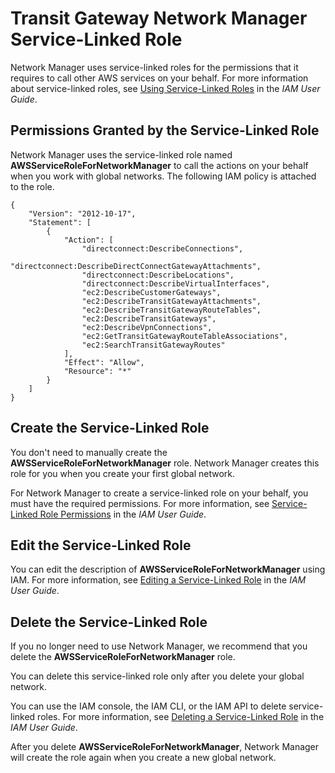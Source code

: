 # Transit Gateway Network Manager Service\-Linked Role<a name="nm-service-linked-roles"></a>

Network Manager uses service\-linked roles for the permissions that it requires to call other AWS services on your behalf\. For more information about service\-linked roles, see [Using Service\-Linked Roles](https://docs.aws.amazon.com/IAM/latest/UserGuide/using-service-linked-roles.html) in the *IAM User Guide*\.

## Permissions Granted by the Service\-Linked Role<a name="service-linked-role-permissions"></a>

Network Manager uses the service\-linked role named **AWSServiceRoleForNetworkManager** to call the actions on your behalf when you work with global networks\. The following IAM policy is attached to the role\.

```
{
    "Version": "2012-10-17",
    "Statement": [
        {
            "Action": [
                "directconnect:DescribeConnections",
                "directconnect:DescribeDirectConnectGatewayAttachments",
                "directconnect:DescribeLocations",
                "directconnect:DescribeVirtualInterfaces",
                "ec2:DescribeCustomerGateways",
                "ec2:DescribeTransitGatewayAttachments",
                "ec2:DescribeTransitGatewayRouteTables",
                "ec2:DescribeTransitGateways",
                "ec2:DescribeVpnConnections",
                "ec2:GetTransitGatewayRouteTableAssociations",
                "ec2:SearchTransitGatewayRoutes"
            ],
            "Effect": "Allow",
            "Resource": "*"
        }
    ]
}
```

## Create the Service\-Linked Role<a name="create-service-linked-role"></a>

You don't need to manually create the **AWSServiceRoleForNetworkManager** role\. Network Manager creates this role for you when you create your first global network\.

For Network Manager to create a service\-linked role on your behalf, you must have the required permissions\. For more information, see [Service\-Linked Role Permissions](https://docs.aws.amazon.com/IAM/latest/UserGuide/using-service-linked-roles.html#service-linked-role-permissions) in the *IAM User Guide*\.

## Edit the Service\-Linked Role<a name="edit-service-linked-role"></a>

You can edit the description of **AWSServiceRoleForNetworkManager** using IAM\. For more information, see [Editing a Service\-Linked Role](https://docs.aws.amazon.com/IAM/latest/UserGuide/using-service-linked-roles.html#edit-service-linked-role) in the *IAM User Guide*\.

## Delete the Service\-Linked Role<a name="delete-service-linked-role"></a>

If you no longer need to use Network Manager, we recommend that you delete the **AWSServiceRoleForNetworkManager** role\.

You can delete this service\-linked role only after you delete your global network\.

You can use the IAM console, the IAM CLI, or the IAM API to delete service\-linked roles\. For more information, see [Deleting a Service\-Linked Role](https://docs.aws.amazon.com/IAM/latest/UserGuide/using-service-linked-roles.html#delete-service-linked-role) in the *IAM User Guide*\.

After you delete **AWSServiceRoleForNetworkManager**, Network Manager will create the role again when you create a new global network\.